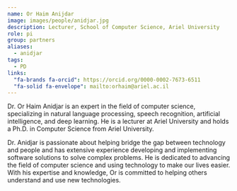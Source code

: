 ```yaml
---
name: Or Haim Anijdar
image: images/people/anidjar.jpg
description: Lecturer, School of Computer Science, Ariel University
role: pi
group: partners
aliases:
  - anidjar
tags:
  - PD
links:
  "fa-brands fa-orcid": https://orcid.org/0000-0002-7673-6511
  "fa-solid fa-envelope": mailto:orhaim@ariel.ac.il
---
```


Dr. Or Haim Anidjar is an expert in the field of computer science, specializing in natural language processing, speech recognition, artificial intelligence, and deep learning. He is a lecturer at Ariel University and holds a Ph.D. in Computer Science from Ariel University. 

Dr. Anidjar is passionate about helping bridge the gap between technology and people and has extensive experience developing and implementing software solutions to solve complex problems. He is dedicated to advancing the field of computer science and using technology to make our lives easier. With his expertise and knowledge, Or is committed to helping others understand and use new technologies.